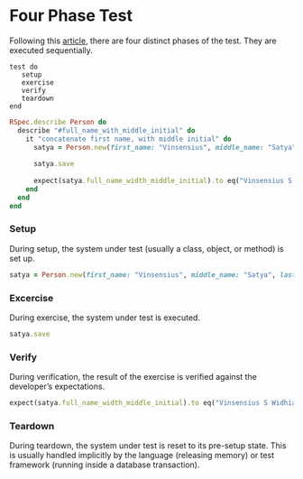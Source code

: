 # Four Phase Test

Following this [article](https://robots.thoughtbot.com/four-phase-test),
there are four distinct phases of the test. They are executed sequentially.

```
test do
   setup
   exercise
   verify
   teardown 
end
```

```ruby
RSpec.describe Person do
  describe "#full_name_with_middle_initial" do
    it "concatenate first name, with middle initial" do
      satya = Person.new(first_name: "Vinsensius", middle_name: "Satya", last_name: "Widhiasmara")
      
      satya.save
 
      expect(satya.full_name_width_middle_initial).to eq("Vinsensius S Widhiasmara")
    end
  end
end
```

### Setup
During setup, the system under test (usually a class, object, or method) is set up.
```ruby
satya = Person.new(first_name: "Vinsensius", middle_name: "Satya", last_name: "Widhiasmara")
```

### Excercise
During exercise, the system under test is executed.
```ruby
satya.save
```

### Verify
During verification, the result of the exercise is verified against the developer’s expectations.
```ruby
expect(satya.full_name_width_middle_initial).to eq("Vinsensius S Widhiasmara")
```

### Teardown
During teardown, the system under test is reset to its pre-setup state.
This is usually handled implicitly by the language (releasing memory) or test framework (running inside a database transaction).
